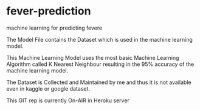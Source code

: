 # fever-prediction
machine learning for predicting fevere

The Model File contains the Dataset which is used in the machine learning model.

This Machine Learning Model uses the most basic Machine Learning Algorithm called K Nearest Neighbour resulting in the 95% accuracy of the machine learning model.

The Dataset is Collected and Maintained by me and thus it is not available even in kaggle or google dataset.

This GIT rep is currently On-AIR in Heroku server
